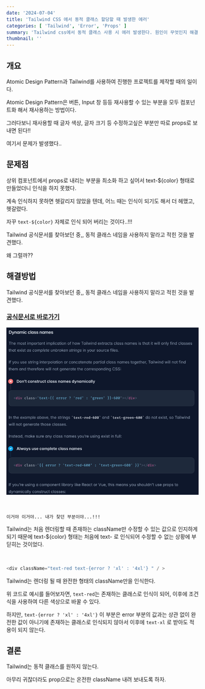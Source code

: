 ```yaml
---
date: '2024-07-04'
title: 'Tailwind CSS 에서 동적 클래스 할당할 때 발생한 에러'
categories: [ 'Tailwind', 'Error', 'Props' ]
summary: 'Tailwind css에서 동적 클래스 사용 시 에러 발생한다. 원인이 무엇인지 해결 방법을 알아보자.'
thumbnail: ''
---
```


## 개요

Atomic Design Pattern과 Tailwind를 사용하여 진행한 프로젝트를 제작할 때의 일이다.

Atomic Design Pattern은 버튼, Input 창 등등 재사용할 수 있는 부분을 모두 컴포넌트화 해서 재사용하는 방법이다.

그러다보니 재사용할 때 글자 색상, 글자 크기 등 수정하고싶은 부분만 따로 props로 보내면 된다!!

여기서 문제가 발생했다..

## 문제점

상위 컴포넌트에서 props로 내리는 부분을 최소화 하고 싶어서 text-${color} 형태로 만들었더니 인식을 하지 못했다.

계속 인식하지 못하면 헷갈리지 않았을 텐데, 어느 때는 인식이 되기도 해서 더 헤맸고, 헷갈렸다.

자꾸 `text-${color}` 자체로 인식 되어 버리는 것이다..!!!

Tailwind 공식문서를 찾아보던 중,, 동적 클래스 네임을 사용하지 말라고 적힌 것을 발견했다.

왜 그럴까??

## 해결방법

Tailwind 공식문서를 찾아보던 중,, 동적 클래스 네임을 사용하지 말라고 적힌 것을 발견했다.

### [공식문서로 바로가기](https://tailwindcss.com/docs/content-configuration#dynamic-class-names)

![tailwind-dynamic-class-names](img.png)

<br>

`이거야 이거야... 내가 찾던 부분이야...!!!`

Tailwind는 처음 렌더링할 때 존재하는 className만 수정할 수 있는 값으로 인지하게 되기 때문에 text-${color} 형태는 처음에 text- 로 인식되어 수정할 수 없는 상황에 부딛히는 것이었다.

<br>

```js
<div className="text-red text-{error ? 'xl' : '4xl'} " / >
```

Tailwind는 렌더링 될 때 완전한 형태의 className만을 인식한다.

위 코드로 예시를 들어보자면, `text-red`는 존재하는 클래스로 인식이 되어, 이후에 조건식을 사용하여 다른 색상으로 바꿀 수 있다.

하지만, `text-{error ? 'xl' : '4xl'}` 이 부분은 error 부분의 값과는 상관 없이
완전한 값이 아니기에 존재하는 클래스로 인식되지 않아서 이후에 `text-xl` 로 받아도 적용이 되지 않는다.

## 결론

Tailwind는 동적 클래스를 원하지 않는다.

아무리 귀찮더라도 prop으로는 온전한 className 내려 보내도록 하자.